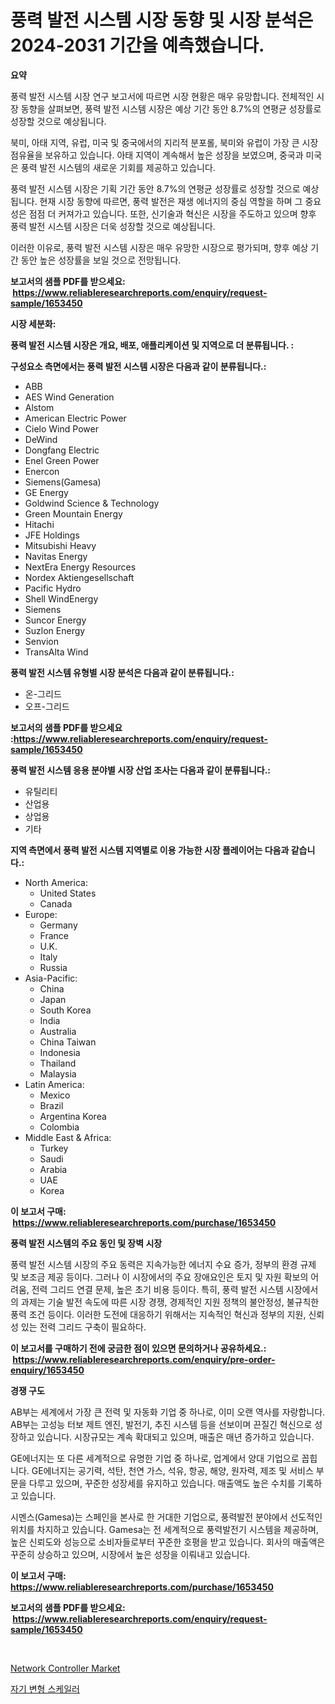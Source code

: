<p><h1>풍력 발전 시스템 시장 동향 및 시장 분석은 2024-2031 기간을 예측했습니다.</h1></p><p><strong>요약</strong></p>
<p><p>풍력 발전 시스템 시장 연구 보고서에 따르면 시장 현황은 매우 유망합니다. 전체적인 시장 동향을 살펴보면, 풍력 발전 시스템 시장은 예상 기간 동안 8.7%의 연평균 성장률로 성장할 것으로 예상됩니다.</p><p>북미, 아태 지역, 유럽, 미국 및 중국에서의 지리적 분포롤, 북미와 유럽이 가장 큰 시장 점유율을 보유하고 있습니다. 아태 지역이 계속해서 높은 성장을 보였으며, 중국과 미국은 풍력 발전 시스템의 새로운 기회를 제공하고 있습니다.</p><p>풍력 발전 시스템 시장은 기획 기간 동안 8.7%의 연평균 성장률로 성장할 것으로 예상됩니다. 현재 시장 동향에 따르면, 풍력 발전은 재생 에너지의 중심 역할을 하며 그 중요성은 점점 더 커져가고 있습니다. 또한, 신기술과 혁신은 시장을 주도하고 있으며 향후 풍력 발전 시스템 시장은 더욱 성장할 것으로 예상됩니다.</p><p>이러한 이유로, 풍력 발전 시스템 시장은 매우 유망한 시장으로 평가되며, 향후 예상 기간 동안 높은 성장률을 보일 것으로 전망됩니다.</p></p>
<p><strong>보고서의 샘플 PDF를 받으세요: &nbsp;<a href="https://www.reliableresearchreports.com/enquiry/request-sample/1653450">https://www.reliableresearchreports.com/enquiry/request-sample/1653450</a></strong></p>
<p><strong>시장 세분화:</strong></p>
<p><strong> 풍력 발전 시스템 시장은 개요, 배포, 애플리케이션 및 지역으로 더 분류됩니다. :</strong></p>
<p><strong>구성요소 측면에서는 풍력 발전 시스템 시장은 다음과 같이 분류됩니다.:</strong></p>
<p><ul><li>ABB</li><li>AES Wind Generation</li><li>Alstom</li><li>American Electric Power</li><li>Cielo Wind Power</li><li>DeWind</li><li>Dongfang Electric</li><li>Enel Green Power</li><li>Enercon</li><li>Siemens(Gamesa)</li><li>GE Energy</li><li>Goldwind Science & Technology</li><li>Green Mountain Energy</li><li>Hitachi</li><li>JFE Holdings</li><li>Mitsubishi Heavy</li><li>Navitas Energy</li><li>NextEra Energy Resources</li><li>Nordex Aktiengesellschaft</li><li>Pacific Hydro</li><li>Shell WindEnergy</li><li>Siemens</li><li>Suncor Energy</li><li>Suzlon Energy</li><li>Senvion</li><li>TransAlta Wind</li></ul></p>
<p><strong> 풍력 발전 시스템 유형별 시장 분석은 다음과 같이 분류됩니다.:</strong></p>
<p><ul><li>온-그리드</li><li>오프-그리드</li></ul></p>
<p><strong>보고서의 샘플 PDF를 받으세요 :<a href="https://www.reliableresearchreports.com/enquiry/request-sample/1653450">https://www.reliableresearchreports.com/enquiry/request-sample/1653450</a></strong></p>
<p><strong> 풍력 발전 시스템 응용 분야별 시장 산업 조사는 다음과 같이 분류됩니다.:</strong></p>
<p><ul><li>유틸리티</li><li>산업용</li><li>상업용</li><li>기타</li></ul></p>
<p><strong>지역 측면에서 풍력 발전 시스템 지역별로 이용 가능한 시장 플레이어는 다음과 같습니다.:</strong></p>
<p><ul>
    <li>
        North America:
        <ul>
            <li>United States</li>
            <li>Canada</li>
        </ul>
    </li>
    <li>
        Europe:
        <ul>
            <li>Germany</li>
            <li>France</li>
            <li>U.K.</li>
            <li>Italy</li>
            <li>Russia</li>
        </ul>
    </li>
    <li>
        Asia-Pacific:
        <ul>
            <li>China</li>
            <li>Japan</li>
            <li>South Korea</li>
            <li>India</li>
            <li>Australia</li>
            <li>China Taiwan</li>
            <li>Indonesia</li>
            <li>Thailand</li>
            <li>Malaysia</li>
        </ul>
    </li>
    <li>
        Latin America:
        <ul>
            <li>Mexico</li>
            <li>Brazil</li>
            <li>Argentina Korea</li>
            <li>Colombia</li>
        </ul>
    </li>
    <li>
        Middle East & Africa:
        <ul>
            <li>Turkey</li>
            <li>Saudi</li>
            <li>Arabia</li>
            <li>UAE</li>
            <li>Korea</li>
        </ul>
    </li>
    </ul></p>
<p><strong>이 보고서 구매: &nbsp;<a href="https://www.reliableresearchreports.com/purchase/1653450">https://www.reliableresearchreports.com/purchase/1653450</a></strong></p>
<p><strong>풍력 발전 시스템의 주요 동인 및 장벽 시장</strong></p>
<p><p>풍력 발전 시스템 시장의 주요 동력은 지속가능한 에너지 수요 증가, 정부의 환경 규제 및 보조금 제공 등이다. 그러나 이 시장에서의 주요 장애요인은 토지 및 자원 확보의 어려움, 전력 그리드 연결 문제, 높은 초기 비용 등이다. 특히, 풍력 발전 시스템 시장에서의 과제는 기술 발전 속도에 따른 시장 경쟁, 경제적인 지원 정책의 불안정성, 불규칙한 풍력 조건 등이다. 이러한 도전에 대응하기 위해서는 지속적인 혁신과 정부의 지원, 신뢰성 있는 전력 그리드 구축이 필요하다.</p></p>
<p><strong>이 보고서를 구매하기 전에 궁금한 점이 있으면 문의하거나 공유하세요.: &nbsp;<a href="https://www.reliableresearchreports.com/enquiry/pre-order-enquiry/1653450">https://www.reliableresearchreports.com/enquiry/pre-order-enquiry/1653450</a></strong></p>
<p><strong>경쟁 구도</strong></p>
<p><p>AB부는 세계에서 가장 큰 전력 및 자동화 기업 중 하나로, 이미 오랜 역사를 자랑합니다. AB부는 고성능 터보 제트 엔진, 발전기, 추진 시스템 등을 선보이며 끈질긴 혁신으로 성장하고 있습니다. 시장규모는 계속 확대되고 있으며, 매출은 매년 증가하고 있습니다.</p><p>GE에너지는 또 다른 세계적으로 유명한 기업 중 하나로, 업계에서 양대 기업으로 꼽힙니다. GE에너지는 공기력, 석탄, 천연 가스, 석유, 항공, 해양, 원자력, 제조 및 서비스 부문을 다루고 있으며, 꾸준한 성장세를 유지하고 있습니다. 매출액도 높은 수치를 기록하고 있습니다.</p><p>시멘스(Gamesa)는 스페인을 본사로 한 거대한 기업으로, 풍력발전 분야에서 선도적인 위치를 차지하고 있습니다. Gamesa는 전 세계적으로 풍력발전기 시스템을 제공하며, 높은 신뢰도와 성능으로 소비자들로부터 꾸준한 호평을 받고 있습니다. 회사의 매출액은 꾸준히 상승하고 있으며, 시장에서 높은 성장을 이뤄내고 있습니다.</p></p>
<p><strong>이 보고서 구매: &nbsp; <a href="https://www.reliableresearchreports.com/purchase/1653450">https://www.reliableresearchreports.com/purchase/1653450</a></strong></p>
<p><strong>보고서의 샘플 PDF를 받으세요: &nbsp;<a href="https://www.reliableresearchreports.com/enquiry/request-sample/1653450">https://www.reliableresearchreports.com/enquiry/request-sample/1653450</a></strong><strong></strong></p>
<p>&nbsp;</p>
<p><p><a href="https://github.com/CliffMedina6/Market-Research-Report-List-4/blob/main/network-controller-market.md">Network Controller Market</a></p><p><a href="https://medium.com/@gradyporer56562023/%EC%9E%90%EA%B8%B0%EA%B0%95%EC%84%B1-%EC%8A%A4%EC%BC%80%EC%9D%BC%EB%9F%AC-%EC%8B%9C%EC%9E%A5-%EC%8B%9C%EC%9E%A5-cagr-%EC%8B%9C%EC%9E%A5-%EB%8F%99%ED%96%A5-%EB%B0%8F-%EC%84%B1%EC%9E%A5-%EC%A0%84%EB%9E%B5%EC%97%90-%EB%8C%80%ED%95%9C-%ED%86%B5%EC%B0%B0%EB%A0%A5-32d3974563a5">자기 변형 스케일러</a></p></p>